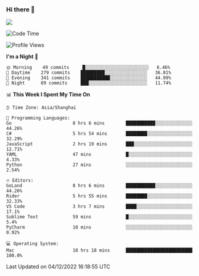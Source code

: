 ### Hi there 👋

<!--
**JJAYCHEN1e/jjaychen1e** is a ✨ _special_ ✨ repository because its `README.md` (this file) appears on your GitHub profile.

Here are some ideas to get you started:

- 🔭 I’m currently working on ...
- 🌱 I’m currently learning ...
- 👯 I’m looking to collaborate on ...
- 🤔 I’m looking for help with ...
- 💬 Ask me about ...
- 📫 How to reach me: ...
- 😄 Pronouns: ...
- ⚡ Fun fact: ...
-->

[![](https://github-readme-stats.vercel.app/api?username=jjaychen1e&show_icons=true)](https://github.com/jjaychen1e/github-readme-stats?count_private=true)

<!--START_SECTION:waka-->
![Code Time](http://img.shields.io/badge/Code%20Time-491%20hrs%2055%20mins-blue)

![Profile Views](http://img.shields.io/badge/Profile%20Views-1-blue)

**I'm a Night 🦉** 

```text
🌞 Morning    49 commits     █░░░░░░░░░░░░░░░░░░░░░░░░   6.46% 
🌆 Daytime    279 commits    █████████░░░░░░░░░░░░░░░░   36.81% 
🌃 Evening    341 commits    ███████████░░░░░░░░░░░░░░   44.99% 
🌙 Night      89 commits     ███░░░░░░░░░░░░░░░░░░░░░░   11.74%

```


📊 **This Week I Spent My Time On** 

```text
⌚︎ Time Zone: Asia/Shanghai

💬 Programming Languages: 
Go                       8 hrs 6 mins        ███████████░░░░░░░░░░░░░░   44.26% 
C#                       5 hrs 54 mins       ████████░░░░░░░░░░░░░░░░░   32.29% 
JavaScript               2 hrs 19 mins       ███░░░░░░░░░░░░░░░░░░░░░░   12.71% 
YAML                     47 mins             █░░░░░░░░░░░░░░░░░░░░░░░░   4.33% 
Python                   27 mins             ░░░░░░░░░░░░░░░░░░░░░░░░░   2.54%

🔥 Editors: 
GoLand                   8 hrs 6 mins        ███████████░░░░░░░░░░░░░░   44.26% 
Rider                    5 hrs 55 mins       ████████░░░░░░░░░░░░░░░░░   32.33% 
VS Code                  3 hrs 7 mins        ████░░░░░░░░░░░░░░░░░░░░░   17.1% 
Sublime Text             59 mins             █░░░░░░░░░░░░░░░░░░░░░░░░   5.4% 
PyCharm                  10 mins             ░░░░░░░░░░░░░░░░░░░░░░░░░   0.92%

💻 Operating System: 
Mac                      18 hrs 18 mins      █████████████████████████   100.0%

```


 Last Updated on 04/12/2022 16:18:55 UTC
<!--END_SECTION:waka-->
